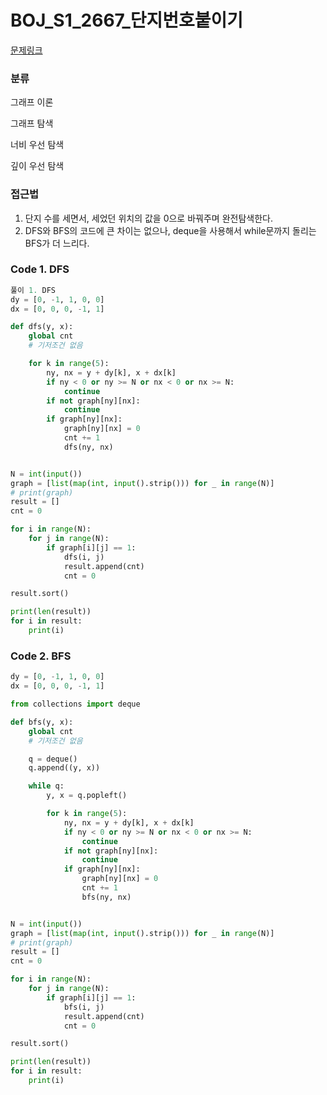 # BOJ_S1_2667_단지번호붙이기

[문제링크](https://www.acmicpc.net/problem/2667)

### 분류
그래프 이론

그래프 탐색

너비 우선 탐색

깊이 우선 탐색


### 접근법
1. 단지 수를 세면서, 세었던 위치의 값을 0으로 바꿔주며 완전탐색한다.
2. DFS와 BFS의 코드에 큰 차이는 없으나, deque을 사용해서 while문까지 돌리는 BFS가 더 느리다.

### Code 1. DFS
```python
풀이 1. DFS
dy = [0, -1, 1, 0, 0]
dx = [0, 0, 0, -1, 1]

def dfs(y, x):
    global cnt
    # 기저조건 없음

    for k in range(5):
        ny, nx = y + dy[k], x + dx[k]
        if ny < 0 or ny >= N or nx < 0 or nx >= N:
            continue
        if not graph[ny][nx]:
            continue
        if graph[ny][nx]:
            graph[ny][nx] = 0
            cnt += 1
            dfs(ny, nx)


N = int(input())
graph = [list(map(int, input().strip())) for _ in range(N)]
# print(graph)
result = []
cnt = 0

for i in range(N):
    for j in range(N):
        if graph[i][j] == 1:
            dfs(i, j)
            result.append(cnt)
            cnt = 0

result.sort()

print(len(result))
for i in result:
    print(i)
```

### Code 2. BFS
```python
dy = [0, -1, 1, 0, 0]
dx = [0, 0, 0, -1, 1]

from collections import deque

def bfs(y, x):
    global cnt
    # 기저조건 없음

    q = deque()
    q.append((y, x))

    while q:
        y, x = q.popleft()

        for k in range(5):
            ny, nx = y + dy[k], x + dx[k]
            if ny < 0 or ny >= N or nx < 0 or nx >= N:
                continue
            if not graph[ny][nx]:
                continue
            if graph[ny][nx]:
                graph[ny][nx] = 0
                cnt += 1
                bfs(ny, nx)


N = int(input())
graph = [list(map(int, input().strip())) for _ in range(N)]
# print(graph)
result = []
cnt = 0

for i in range(N):
    for j in range(N):
        if graph[i][j] == 1:
            bfs(i, j)
            result.append(cnt)
            cnt = 0

result.sort()

print(len(result))
for i in result:
    print(i)
```